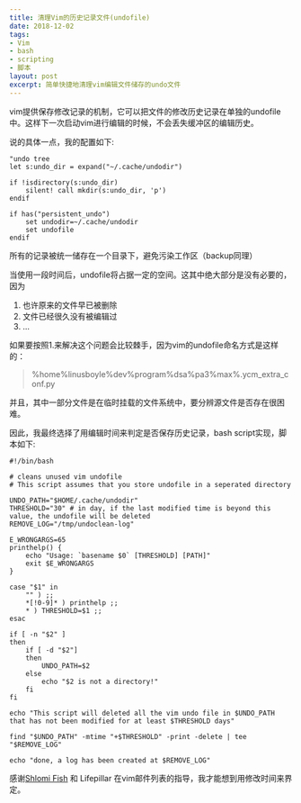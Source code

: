 ```yaml
---
title: 清理Vim的历史记录文件(undofile)
date: 2018-12-02
tags:
- Vim
- bash
- scripting
- 脚本
layout: post
excerpt: 简单快捷地清理vim编辑文件储存的undo文件
---
```


vim提供保存修改记录的机制，它可以把文件的修改历史记录在单独的undofile中。这样下一次启动vim进行编辑的时候，不会丢失缓冲区的编辑历史。

说的具体一点，我的配置如下:

```vim
"undo tree
let s:undo_dir = expand("~/.cache/undodir")

if !isdirectory(s:undo_dir)
    silent! call mkdir(s:undo_dir, 'p')
endif

if has("persistent_undo")
    set undodir=~/.cache/undodir
    set undofile
endif
```

所有的记录被统一储存在一个目录下，避免污染工作区（backup同理）

当使用一段时间后，undofile将占据一定的空间。这其中绝大部分是没有必要的，因为

1. 也许原来的文件早已被删除
2. 文件已经很久没有被编辑过
3. ...

如果要按照1.来解决这个问题会比较棘手，因为vim的undofile命名方式是这样的：

> %home%linusboyle%dev%program%dsa%pa3%max%.ycm_extra_conf.py

并且，其中一部分文件是在临时挂载的文件系统中，要分辨源文件是否存在很困难。

因此，我最终选择了用编辑时间来判定是否保存历史记录，bash script实现，脚本如下:

```shell
#!/bin/bash

# cleans unused vim undofile 
# This script assumes that you store undofile in a seperated directory

UNDO_PATH="$HOME/.cache/undodir"
THRESHOLD="30" # in day, if the last modified time is beyond this value, the undofile will be deleted
REMOVE_LOG="/tmp/undoclean-log"

E_WRONGARGS=65
printhelp() {
    echo "Usage: `basename $0` [THRESHOLD] [PATH]"
    exit $E_WRONGARGS
}

case "$1" in
    "" ) ;;
    *[!0-9]* ) printhelp ;; 
    * ) THRESHOLD=$1 ;;
esac

if [ -n "$2" ]
then
    if [ -d "$2"]
    then
        UNDO_PATH=$2
    else
        echo "$2 is not a directory!"
    fi
fi

echo "This script will deleted all the vim undo file in $UNDO_PATH that has not been modified for at least $THRESHOLD days"

find "$UNDO_PATH" -mtime "+$THRESHOLD" -print -delete | tee "$REMOVE_LOG"

echo "done, a log has been created at $REMOVE_LOG"
```

感谢[Shlomi Fish](https://www.shlomifish.org/) 和 Lifepillar 在vim邮件列表的指导，我才能想到用修改时间来界定。
